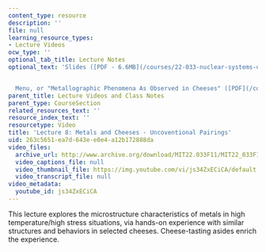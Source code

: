 ```yaml
---
content_type: resource
description: ''
file: null
learning_resource_types:
- Lecture Videos
ocw_type: ''
optional_tab_title: Lecture Notes
optional_text: 'Slides ([PDF - 6.6MB](/courses/22-033-nuclear-systems-design-project-fall-2011/resources/mit22_033f11_lec08))


  Menu, or "Metallographic Phenomena As Observed in Cheeses" ([PDF](/courses/22-033-nuclear-systems-design-project-fall-2011/resources/mit22_033f11_lec08_menu))'
parent_title: Lecture Videos and Class Notes
parent_type: CourseSection
related_resources_text: ''
resource_index_text: ''
resourcetype: Video
title: 'Lecture 8: Metals and Cheeses - Uncoventional Pairings'
uid: 263c5651-ea7d-643e-e0e4-a12b172888da
video_files:
  archive_url: http://www.archive.org/download/MIT22.033F11/MIT22_033F11_lec08_300k.mp4
  video_captions_file: null
  video_thumbnail_file: https://img.youtube.com/vi/js34ZxECiCA/default.jpg
  video_transcript_file: null
video_metadata:
  youtube_id: js34ZxECiCA
---
```


This lecture explores the microstructure characteristics of metals in high temperature/high stress situations, via hands-on experience with similar structures and behaviors in selected cheeses. Cheese-tasting asides enrich the experience.